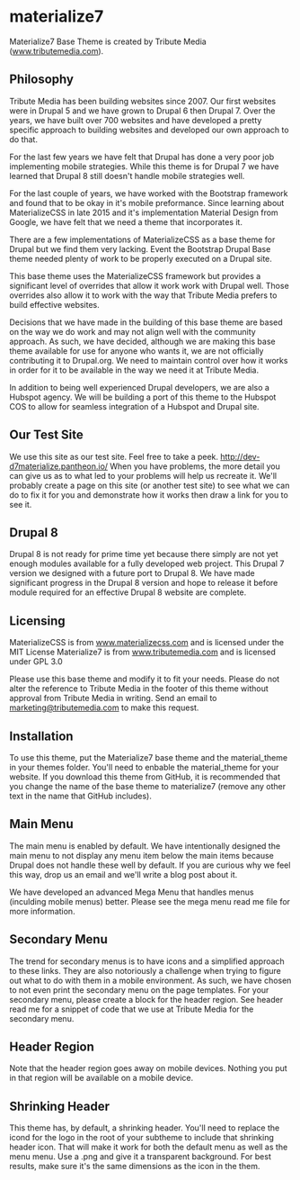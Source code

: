 # materialize7
Materialize7 Base Theme is created by Tribute Media (www.tributemedia.com).


Philosophy
----------------------------------------------------------------------------
Tribute Media has been building websites since 2007. Our first websites were in Drupal 5 and we have grown to Drupal 6 then Drupal 7. Over the years, we have built over 700 websites and have developed a pretty specific approach to building websites and developed our own approach to do that.

For the last few years we have felt that Drupal has done a very poor job implementing mobile strategies. While this theme is for Drupal 7 we have learned that Drupal 8 still doesn't handle mobile strategies well.

For the last couple of years, we have worked with the Bootstrap framework and found that to be okay in it's mobile preformance. Since learning about MaterializeCSS in late 2015 and it's implementation Material Design from Google, we have felt that we need a theme that incorporates it.

There are a few implementations of MaterializeCSS as a base theme for Drupal but we find them very lacking. Event the Bootstrap Drupal Base theme needed plenty of work to be properly executed on a Drupal site.

This base theme uses the MaterializeCSS framework but provides a significant level of overrides that allow it work work with Drupal well. Those overrides also allow it to work with the way that Tribute Media prefers to build effective websites. 

Decisions that we have made in the building of this base theme are based on the way we do work and may not align well with the community approach. As such, we have decided, although we are making this base theme available for use for anyone who wants it, we are not officially contributing it to Drupal.org. We need to maintain control over how it works in order for it to be available in the way we need it at Tribute Media.

In addition to being well experienced Drupal developers, we are also a Hubspot agency. We will be building a port of this theme to the Hubspot COS to allow for seamless integration of a Hubspot and Drupal site.


Our Test Site
----------------------------------------------------------------------------
We use this site as our test site. Feel free to take a peek. http://dev-d7materialize.pantheon.io/ When you have problems, the more detail you can give us as to what led to your problems will help us recreate it. We'll probably create a page on this site (or another test site) to see what we can do to fix it for you and demonstrate how it works then draw a link for you to see it.


Drupal 8
----------------------------------------------------------------------------
Drupal 8 is not ready for prime time yet because there simply are not yet enough modules available for a fully developed web project. This Drupal 7 version we designed with a future port to Drupal 8. We have made significant progress in the Drupal 8 version and hope to release it before module required for an effective Drupal 8 website are complete.


Licensing
----------------------------------------------------------------------------
MaterializeCSS is from www.materializecss.com and is licensed under the MIT License
Materialize7 is from www.tributemedia.com and is licensed under GPL 3.0

Please use this base theme and modify it to fit your needs. Please do not alter the reference to Tribute Media in the footer of this theme without approval from Tribute Media in writing. Send an email to marketing@tributemedia.com to make this request.


Installation
----------------------------------------------------------------------------
To use this theme, put the Materialize7 base theme and the material_theme in your themes folder. You'll need to enbable the material_theme for your website. If you download this theme from GitHub, it is recommended that you change the name of the base theme to materialize7 (remove any other text in the name that GitHub includes). 


Main Menu
----------------------------------------------------------------------------
The main menu is enabled by default. We have intentionally designed the main menu to not display any menu item below the main items because Drupal does not handle these well by default. If you are curious why we feel this way, drop us an email and we'll write a blog post about it.

We have developed an advanced Mega Menu that handles menus (inculding mobile menus) better. Please see the mega menu read me file for more information.


Secondary Menu
----------------------------------------------------------------------------
The trend for secondary menus is to have icons and a simplified approach to these links. They are also notoriously a challenge when trying to figure out what to do with them in a mobile environment. As such, we have chosen to not even print the secondary menu on the page templates. For your secondary menu, please create a block for the header region. See header read me for a snippet of code that we use at Tribute Media for the secondary menu.


Header Region
----------------------------------------------------------------------------
Note that the header region goes away on mobile devices. Nothing you put in that region will be available on a mobile device.


Shrinking Header
----------------------------------------------------------------------------
This theme has, by default, a shrinking header. You'll need to replace the icond for the logo in the root of your subtheme to include that shrinking header icon. That will make it work for both the default menu as well as the menu menu. Use a .png and give it a transparent background. For best results, make sure it's the same dimensions as the icon in the them.